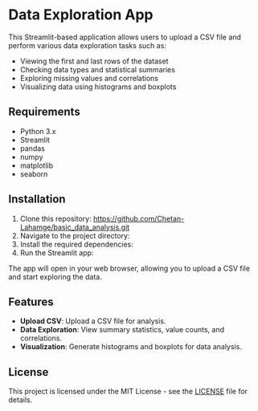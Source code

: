 # Data Exploration App

This Streamlit-based application allows users to upload a CSV file and perform various data exploration tasks such as:
- Viewing the first and last rows of the dataset
- Checking data types and statistical summaries
- Exploring missing values and correlations
- Visualizing data using histograms and boxplots

## Requirements

- Python 3.x
- Streamlit
- pandas
- numpy
- matplotlib
- seaborn

## Installation

1. Clone this repository:
https://github.com/Chetan-Lahamge/basic_data_analysis.git
2. Navigate to the project directory:
3. Install the required dependencies:
4. Run the Streamlit app:

The app will open in your web browser, allowing you to upload a CSV file and start exploring the data.

## Features

- **Upload CSV**: Upload a CSV file for analysis.
- **Data Exploration**: View summary statistics, value counts, and correlations.
- **Visualization**: Generate histograms and boxplots for data analysis.

## License

This project is licensed under the MIT License - see the [LICENSE](LICENSE) file for details.